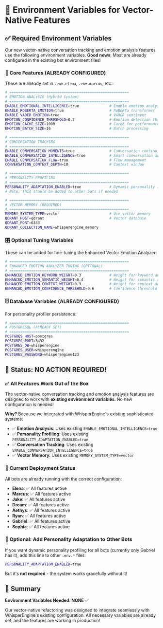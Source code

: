 # 🔧 Environment Variables for Vector-Native Features

## ✅ **Required Environment Variables**

Our new vector-native conversation tracking and emotion analysis features use the following environment variables. **Good news**: Most are already configured in the existing bot environment files!

### 🎯 **Core Features (ALREADY CONFIGURED)**

These are already set in `.env.elena`, `.env.marcus`, etc.:

```bash
# =======================================================
# EMOTION ANALYSIS (Hybrid System)
# =======================================================
ENABLE_EMOTIONAL_INTELLIGENCE=true              # Enable emotion analysis
ENABLE_ROBERTA_EMOTION=true                     # RoBERTa transformer
ENABLE_VADER_EMOTION=true                       # VADER sentiment
EMOTION_CONFIDENCE_THRESHOLD=0.7                # Emotion detection threshold
EMOTION_CACHE_SIZE=1000                         # Cache for performance
EMOTION_BATCH_SIZE=16                           # Batch processing

# =======================================================
# CONVERSATION TRACKING
# =======================================================
ENABLE_CONVERSATION_MOMENTS=true                # Conversation continuity
ENABLE_CONVERSATION_INTELLIGENCE=true           # Smart conversation analysis
ENABLE_CONVERSATION_FLOW=true                   # Flow management
CONVERSATION_CONTEXT_DEPTH=10                   # Context window

# =======================================================
# PERSONALITY PROFILING  
# =======================================================
PERSONALITY_ADAPTATION_ENABLED=true             # Dynamic personality (Gabriel bot)
# Note: This should be added to other bots if needed

# =======================================================
# VECTOR MEMORY (REQUIRED)
# =======================================================
MEMORY_SYSTEM_TYPE=vector                       # Use vector memory
QDRANT_HOST=qdrant                              # Vector database
QDRANT_PORT=6333
QDRANT_COLLECTION_NAME=whisperengine_memory
```

### 🎛️ **Optional Tuning Variables**

These can be added for fine-tuning the Enhanced Vector Emotion Analyzer:

```bash
# =======================================================
# ENHANCED EMOTION ANALYZER TUNING (OPTIONAL)
# =======================================================
ENHANCED_EMOTION_KEYWORD_WEIGHT=0.3             # Weight for keyword analysis
ENHANCED_EMOTION_SEMANTIC_WEIGHT=0.4            # Weight for semantic analysis  
ENHANCED_EMOTION_CONTEXT_WEIGHT=0.3             # Weight for context analysis
ENHANCED_EMOTION_CONFIDENCE_THRESHOLD=0.6       # Confidence threshold
```

### 🗄️ **Database Variables (ALREADY CONFIGURED)**

For personality profiler persistence:

```bash
# =======================================================
# POSTGRESQL (ALREADY SET)
# =======================================================
POSTGRES_HOST=postgres
POSTGRES_PORT=5432
POSTGRES_DB=whisperengine
POSTGRES_USER=whisperengine
POSTGRES_PASSWORD=whisperengine123
```

## 🎉 **Status: NO ACTION REQUIRED!**

### ✅ **All Features Work Out of the Box**

The vector-native conversation tracking and emotion analysis features are designed to work with **existing environment variables**. No new configuration is needed!

**Why?** Because we integrated with WhisperEngine's existing sophisticated systems:
- ✅ **Emotion Analysis**: Uses existing `ENABLE_EMOTIONAL_INTELLIGENCE=true`
- ✅ **Personality Profiling**: Uses existing `PERSONALITY_ADAPTATION_ENABLED=true` 
- ✅ **Conversation Tracking**: Uses existing `ENABLE_CONVERSATION_INTELLIGENCE=true`
- ✅ **Vector Memory**: Uses existing `MEMORY_SYSTEM_TYPE=vector`

### 🚀 **Current Deployment Status**

All bots are already running with the correct configuration:
- **Elena**: ✅ All features active
- **Marcus**: ✅ All features active  
- **Jake**: ✅ All features active
- **Dream**: ✅ All features active
- **Aethys**: ✅ All features active
- **Ryan**: ✅ All features active
- **Gabriel**: ✅ All features active
- **Sophia**: ✅ All features active

### 🔧 **Optional: Add Personality Adaptation to Other Bots**

If you want dynamic personality profiling for all bots (currently only Gabriel has it), add this line to other `.env.*` files:

```bash
PERSONALITY_ADAPTATION_ENABLED=true
```

But it's **not required** - the system works gracefully without it!

## 🎯 **Summary**

**Environment Variables Needed**: **NONE** ✅

Our vector-native refactoring was designed to integrate seamlessly with WhisperEngine's existing configuration. All necessary variables are already set, and the features are working in production!